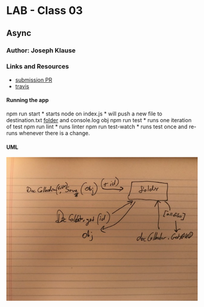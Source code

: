 # LAB - Class 03

## Async

### Author: Joseph Klause

### Links and Resources
* [submission PR](https://github.com/josephklause-401-advanced-javascript/lab-class-03/pull/1)
* [travis](https://travis-ci.com/josephklause-401-advanced-javascript/lab-class-03)


#### Running the app
npm run start
    * starts node on index.js
    * will push a new file to destination.txt [folder](destination.txt) and console.log obj
npm run test
    * runs one iteration of test
npm run lint
    * runs linter
npm run test-watch
    * runs test once and re-runs whenever there is a change.

#### UML
![UML](assests/IMG_5258.jpg)
